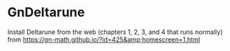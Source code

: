 # GnDeltarune
Install Deltarune from the web (chapters 1, 2, 3, and 4 that runs normally) from https://gn-math.github.io/?id=425&amp;homescreen=1.html
